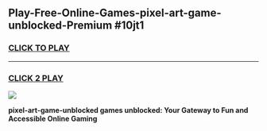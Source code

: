 
## Play-Free-Online-Games-pixel-art-game-unblocked-Premium #10jt1
<h3>
<a href="https://premium.freeplayer.one?title=pixel-art-game-unblocked&ref=8M">CLICK TO PLAY</a></h3>
<hr>

<h3>
<a href="https://premium.freeplayer.one?title=pixel-art-game-unblocked&ref=8M">CLICK 2 PLAY</a>
  
</h3>

<a href="https://premium.freeplayer.one?title=pixel-art-game-unblocked&ref=8M"><img src="https://clearcache.store/games.png"></a>


**pixel-art-game-unblocked games unblocked: Your Gateway to Fun and Accessible Online Gaming**
